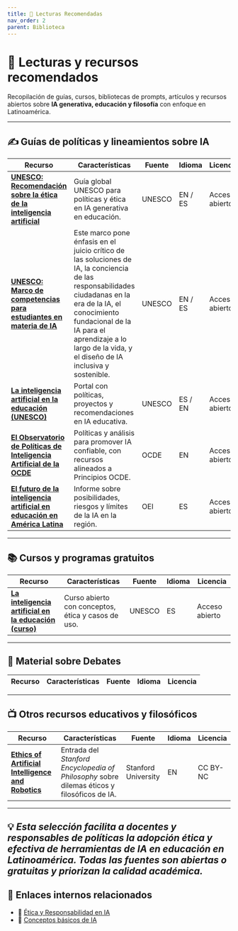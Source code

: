 ```yaml
---
title: 📘 Lecturas Recomendadas
nav_order: 2
parent: Biblioteca
---
```


# 📓 Lecturas y recursos recomendados

Recopilación de guías, cursos, bibliotecas de prompts, artículos y recursos abiertos sobre **IA generativa, educación y filosofía** con enfoque en Latinoamérica.

---

## ✍️ Guías de políticas y lineamientos sobre IA

| Recurso | Características | Fuente | Idioma | Licencia |
| --- | --- | --- | --- | --- |
| [**UNESCO: Recomendación sobre la ética de la inteligencia artificial**](https://unesdoc.unesco.org/ark:/48223/pf0000381137_spa) | Guía global UNESCO para políticas y ética en IA generativa en educación. | UNESCO | EN / ES | Acceso abierto |
| [**UNESCO: Marco de competencias para estudiantes en materia de IA**](https://unesdoc.unesco.org/ark:/48223/pf0000393812) | Este marco pone énfasis en el juicio crítico de las soluciones de IA, la conciencia de las responsabilidades ciudadanas en la era de la IA, el conocimiento fundacional de la IA para el aprendizaje a lo largo de la vida, y el diseño de IA inclusiva y sostenible. | UNESCO | EN / ES | Acceso abierto |
| [**La inteligencia artificial en la educación (UNESCO)**](https://www.unesco.org/es/digital-education/artificial-intelligence) | Portal con políticas, proyectos y recomendaciones en IA educativa. | UNESCO | ES / EN | Acceso abierto |
| [**El Observatorio de Políticas de Inteligencia Artificial de la OCDE**](https://oecd.ai/en/) | Políticas y análisis para promover IA confiable, con recursos alineados a Principios OCDE. | OCDE | EN | Acceso abierto |
| [**El futuro de la inteligencia artificial en educación en América Latina**](https://oei.int/oficinas/secretaria-general/publicaciones/el-futuro-de-la-inteligencia-artificial-en-educacion-en-america-latina) | Informe sobre posibilidades, riesgos y límites de la IA en la región. | OEI | ES | Acceso abierto |

---

## 📚 Cursos y programas gratuitos

| Recurso | Características | Fuente | Idioma | Licencia |
| --- | --- | --- | --- | --- |
| [**La inteligencia artificial en la educación (curso)**](https://www.unesco.org/es/digital-education/artificial-intelligence) | Curso abierto con conceptos, ética y casos de uso. | UNESCO | ES | Acceso abierto |

---

## 📃 Material sobre Debates

| Recurso | Características | Fuente | Idioma | Licencia |
| --- | --- | --- | --- | --- |

---

## 📺 Otros recursos educativos y filosóficos

| Recurso | Características | Fuente | Idioma | Licencia |
| --- | --- | --- | --- | --- |
| [**Ethics of Artificial Intelligence and Robotics**](https://plato.stanford.edu/entries/ethics-ai/) | Entrada del *Stanford Encyclopedia of Philosophy* sobre dilemas éticos y filosóficos de IA. | Stanford University | EN | CC BY-NC |


---

💡 *Esta selección facilita a docentes y responsables de políticas la adopción ética y efectiva de herramientas de IA en educación en Latinoamérica. Todas las fuentes son abiertas o gratuitas y priorizan la calidad académica.*
---

## 🔗 Enlaces internos relacionados

- 🔗 [Ética y Responsabilidad en IA](Ética-y-Responsabilidad-en-IA.md)
- 🔗 [Conceptos básicos de IA](Conceptos-basicos-IA.md)

